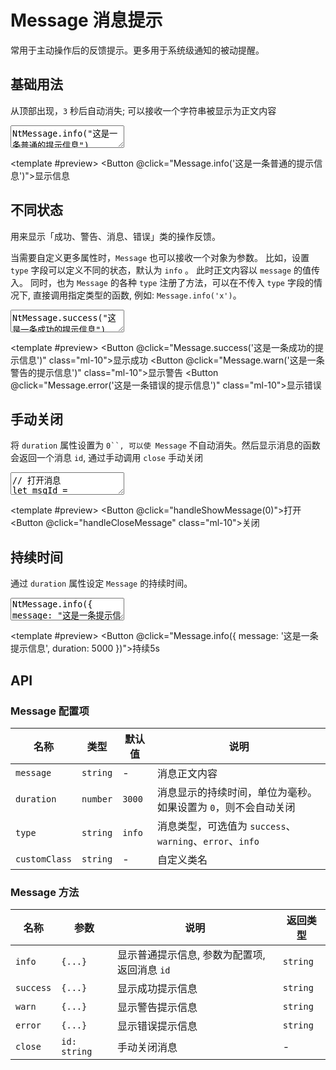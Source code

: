 # Message 消息提示

常用于主动操作后的反馈提示。更多用于系统级通知的被动提醒。

## 基础用法

<script setup>
  import { Message, Button } from '../../src'

  let $msgId = '';

  function handleShowMessage(duration = 3000) {
    $msgId = Message.info({
      message: '这是一条提示信息',
      duration,
    });
  }

  function handleCloseMessage() {
    Message.close($msgId);
  }
</script>

从顶部出现，`3` 秒后自动消失; 可以接收一个字符串被显示为正文内容

<ClientOnly><CodePreview>
<textarea lang="ts">
NtMessage.info("这是一条普通的提示信息")
</textarea>
<template #preview>
<Button @click="Message.info('这是一条普通的提示信息')">显示信息</Button>
</template>
</CodePreview></ClientOnly>

## 不同状态

用来显示「成功、警告、消息、错误」类的操作反馈。

当需要自定义更多属性时，`Message` 也可以接收一个对象为参数。 比如，设置 `type` 字段可以定义不同的状态，默认为 `info` 。 此时正文内容以 `message` 的值传入。 同时，也为 `Message` 的各种 `type` 注册了方法，可以在不传入 `type` 字段的情况下, 直接调用指定类型的函数, 例如: `Message.info('x')`。

<ClientOnly><CodePreview>
<textarea lang="ts">
NtMessage.success("这是一条成功的提示信息")
NtMessage.warn("这是一条警告的提示信息")
NtMessage.error("这是一条错误的提示信息")
</textarea>
<template #preview>
<Button @click="Message.success('这是一条成功的提示信息')" class="ml-10">显示成功</Button>
<Button @click="Message.warn('这是一条警告的提示信息')" class="ml-10">显示警告</Button>
<Button @click="Message.error('这是一条错误的提示信息')" class="ml-10">显示错误</Button>
</template>
</CodePreview></ClientOnly>

## 手动关闭

将 `duration` 属性设置为 `0``, 可以使 Message` 不自动消失。然后显示消息的函数会返回一个消息 `id`, 通过手动调用 `close` 手动关闭

<ClientOnly><CodePreview>
<textarea lang="ts">
// 打开消息
let msgId = NtMessage.info({
message: '这是一条提示信息',
duration: 0
})
// 关闭消息
NtMessage.close(msgId)
</textarea>
<template #preview>
<Button @click="handleShowMessage(0)">打开</Button>
<Button @click="handleCloseMessage" class="ml-10">关闭</Button>
</template>
</CodePreview></ClientOnly>

## 持续时间

通过 `duration` 属性设定 `Message` 的持续时间。

<ClientOnly><CodePreview>
<textarea lang="ts">
NtMessage.info({
message: "这是一条提示信息",
duration: 5000
})
</textarea>
<template #preview>
<Button @click="Message.info({ message: '这是一条提示信息', duration: 5000 })">持续5s</Button>
</template>
</CodePreview></ClientOnly>

## API

### Message 配置项

| 名称          | 类型     | 默认值 | 说明                                                           |
| ------------- | -------- | ------ | -------------------------------------------------------------- |
| `message`     | `string` | -      | 消息正文内容                                                   |
| `duration`    | `number` | `3000` | 消息显示的持续时间，单位为毫秒。如果设置为 `0`，则不会自动关闭 |
| `type`        | `string` | `info` | 消息类型，可选值为 `success`、`warning`、`error`、`info`       |
| `customClass` | `string` | -      | 自定义类名                                                     |

### Message 方法

| 名称      | 参数         | 说明                                          | 返回类型 |
| --------- | ------------ | --------------------------------------------- | -------- |
| `info`    | `{...}`      | 显示普通提示信息, 参数为配置项, 返回消息 `id` | `string` |
| `success` | `{...}`      | 显示成功提示信息                              | `string` |
| `warn`    | `{...}`      | 显示警告提示信息                              | `string` |
| `error`   | `{...}`      | 显示错误提示信息                              | `string` |
| `close`   | `id: string` | 手动关闭消息                                  | -        |
